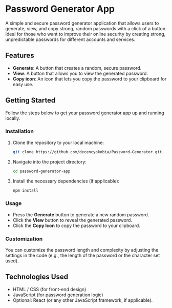 # Password Generator App

A simple and secure password generator application that allows users to generate, view, and copy strong, random passwords with a click of a button. Ideal for those who want to improve their online security by creating strong, unpredictable passwords for different accounts and services.

## Features

- **Generate**: A button that creates a random, secure password.
- **View**: A button that allows you to view the generated password.
- **Copy icon**: An icon that lets you copy the password to your clipboard for easy use.

## Getting Started

Follow the steps below to get your password generator app up and running locally.

### Installation

1. Clone the repository to your local machine:

    ```bash
    git clone https://github.com/decencyokobia/Password-Generator.git
    ```

2. Navigate into the project directory:

    ```bash
    cd password-generator-app
    ```

3. Install the necessary dependencies (if applicable):

    ```bash
    npm install
    ```

### Usage

- Press the **Generate** button to generate a new random password.
- Click the **View** button to reveal the generated password.
- Click the **Copy Icon** to copy the password to your clipboard.

### Customization

You can customize the password length and complexity by adjusting the settings in the code (e.g., the length of the password or the character set used).

## Technologies Used

- HTML / CSS (for front-end design)
- JavaScript (for password generation logic)
- Optional: React (or any other JavaScript framework, if applicable).

